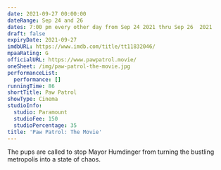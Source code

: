 ```yaml
---
date: 2021-09-27 00:00:00
dateRange: Sep 24 and 26
dates: 7:00 pm every other day from Sep 24 2021 thru Sep 26  2021
draft: false
expiryDate: 2021-09-27
imdbURL: https://www.imdb.com/title/tt11832046/
mpaaRating: G
officialURL: https://www.pawpatrol.movie/
oneSheet: /img/paw-patrol-the-movie.jpg
performanceList:
  performance: []
runningTime: 86
shortTitle: Paw Patrol
showType: Cinema
studioInfo:
  studio: Paramount
  studioFee: 150
  studioPercentage: 35
title: 'Paw Patrol: The Movie'
---
```


The pups are called to stop Mayor Humdinger from turning the bustling metropolis into a state of chaos.